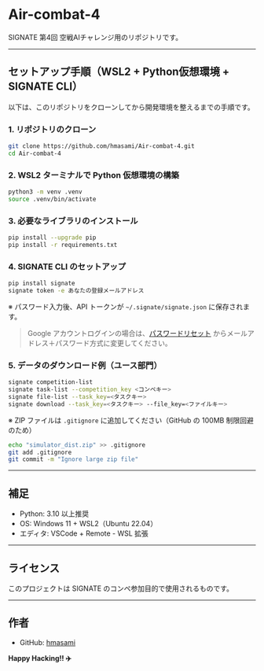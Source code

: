 # Air-combat-4

SIGNATE 第4回 空戦AIチャレンジ用のリポジトリです。

---

## セットアップ手順（WSL2 + Python仮想環境 + SIGNATE CLI）

以下は、このリポジトリをクローンしてから開発環境を整えるまでの手順です。

### 1. リポジトリのクローン

```bash
git clone https://github.com/hmasami/Air-combat-4.git
cd Air-combat-4
```

### 2. WSL2 ターミナルで Python 仮想環境の構築

```bash
python3 -m venv .venv
source .venv/bin/activate
```

### 3. 必要なライブラリのインストール

```bash
pip install --upgrade pip
pip install -r requirements.txt
```

### 4. SIGNATE CLI のセットアップ

```bash
pip install signate
signate token -e あなたの登録メールアドレス
```

※ パスワード入力後、API トークンが `~/.signate/signate.json` に保存されます。

> Google アカウントログインの場合は、[パスワードリセット](https://signate.jp) からメールアドレス＋パスワード方式に変更してください。

### 5. データのダウンロード例（ユース部門）

```bash
signate competition-list
signate task-list --competition_key <コンペキー>
signate file-list --task_key=<タスクキー>
signate download --task_key=<タスクキー> --file_key=<ファイルキー>
```

※ ZIP ファイルは `.gitignore` に追加してください（GitHub の 100MB 制限回避のため）

```bash
echo "simulator_dist.zip" >> .gitignore
git add .gitignore
git commit -m "Ignore large zip file"
```

---

## 補足

* Python: 3.10 以上推奨
* OS: Windows 11 + WSL2（Ubuntu 22.04）
* エディタ: VSCode + Remote - WSL 拡張

---

## ライセンス

このプロジェクトは SIGNATE のコンペ参加目的で使用されるものです。

---

## 作者

* GitHub: [hmasami](https://github.com/hmasami)

**Happy Hacking!! ✈️**
